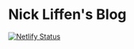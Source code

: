 # Nick Liffen's Blog

[![Netlify Status](https://api.netlify.com/api/v1/badges/6d555bb3-8e4c-4d45-a6c7-24aae30c8565/deploy-status)](https://app.netlify.com/sites/youthful-perlman-f4fbb0/deploys)
